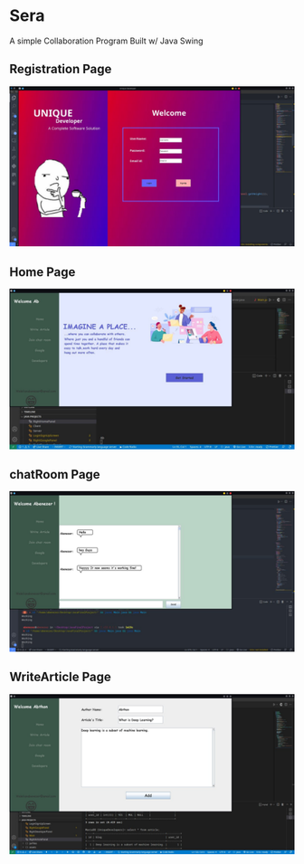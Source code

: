 # Sera
A simple Collaboration Program Built w/ Java Swing


## Registration Page
<p align="center">
  <img width="600" src="https://github.com/Abthon/Sera/blob/main/ScrenShots/RegistrationPage.jpg" alt="Registration Page Img">
</p>

## Home Page
<p align="center">
  <img width="600" src="https://github.com/Abthon/Sera/blob/main/ScrenShots/Home.jpg" alt="Home Page Img">
</p>

## chatRoom Page
<p align="center">
  <img width="600" src="https://github.com/Abthon/Sera/blob/main/ScrenShots/joinChatRoom.jpg" alt="chatRoom Page Img">
</p>

## WriteArticle Page
<p align="center">
  <img width="600" src="https://github.com/Abthon/Sera/blob/main/ScrenShots/WriteArticle.jpg" alt="WriteArticle Page Img">
</p>